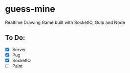 # guess-mine

Realtime Drawing Game built with SocketIO, Gulp and Node

## To Do:

- [x] Server
- [x] Pug
- [x] SocketIO
- [ ] Paint
